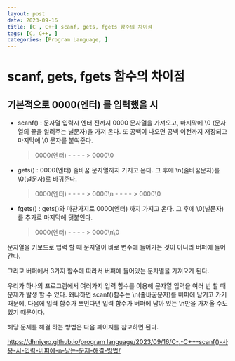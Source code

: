 ```yaml
---
layout: post
date: 2023-09-16
title: [C , C++] scanf, gets, fgets 함수의 차이점
tags: [C, C++, ]
categories: [Program Language, ]
---
```


# scanf, gets, fgets 함수의 차이점


## 기본적으로 0000(엔터) 를 입력했을 시

- scanf() : 문자열 입력시 엔터 전까지 0000 문자열을 가져오고, 마지막에 \0 (문자열의 끝을 알려주는 널문자)을 가져 온다.
또 공백이 나오면 공백 이전까지 저장되고 마지막에 \0 문자를 붙여준다.

	> 0000(엔터) - - - - > 0000\0

- gets() : 0000(엔터) 줄바꿈 문자열까지 가지고 온다. 그 후에 \n(줄바꿈문자)를 \0(널문자)로 바꿔준다.

	> 0000(엔터) - - - - > 0000\n - - - - > 0000\0

- fgets() : gets()와 마찬가지로 0000(엔터) 까지 가지고 온다. 그 후에 \0(널문자)를 추가로 마지막에 덧붙인다.

	> 0000(엔터) - - - - > 0000\n\0


문자열을 키보드로 입력 할 때 문자열이 바로 변수에 들어가는 것이 아니라 버퍼에 들어간다. 


그리고 버퍼에서 3가지 함수에 따라서 버퍼에 들어있는 문자열을 가져오게 된다.


우리가 하나의 프로그램에서 여러가지 입력 함수를 이용해 문자열 입력을 여러 번 할 때 문제가 발생 할 수 있다. 왜냐하면 scanf()함수는 \n(줄바꿈문자)를 버퍼에 남기고 가기 때문에, 다음에 입력 함수가 쓰인다면 입력 함수가 버퍼에 남아 있는 \n만을 가져올 수도 있기 때문이다.


해당 문제를 해결 하는 방법은 다음 페이지를 참고하면 된다.


[https://dhniyeo.github.io/program language/2023/09/16/C-,-C++-scanf()-사용-시-입력-버퍼에-n-남는-문제-해결-방법/](https://dhniyeo.github.io/program%20language/2023/09/16/C-,-C++-scanf()-%EC%82%AC%EC%9A%A9-%EC%8B%9C-%EC%9E%85%EB%A0%A5-%EB%B2%84%ED%8D%BC%EC%97%90-n-%EB%82%A8%EB%8A%94-%EB%AC%B8%EC%A0%9C-%ED%95%B4%EA%B2%B0-%EB%B0%A9%EB%B2%95/)

